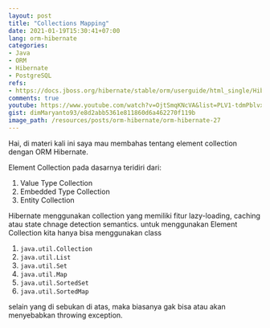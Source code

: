 ```yaml
---
layout: post
title: "Collections Mapping"
date: 2021-01-19T15:30:41+07:00
lang: orm-hibernate
categories:
- Java
- ORM
- Hibernate
- PostgreSQL
refs: 
- https://docs.jboss.org/hibernate/stable/orm/userguide/html_single/Hibernate_User_Guide.html#collections
comments: true
youtube: https://www.youtube.com/watch?v=OjtSmqKNcVA&list=PLV1-tdmPblvxHxNh867D1JR4u52LgzeIr&index=30 
gist: dimMaryanto93/e8d2abb5361e811860d6a462270f119b
image_path: /resources/posts/orm-hibernate/orm-hibernate-27
---
```


Hai, di materi kali ini saya mau membahas tentang element collection dengan ORM Hibernate.

Element Collection pada dasarnya teridiri dari:

1. Value Type Collection
2. Embedded Type Collection
3. Entity Collection

Hibernate menggunakan collection yang memiliki fitur lazy-loading, caching atau state chnage detection semantics. untuk menggunakan Element Collection kita hanya bisa menggunakan class 

1. `java.util.Collection`
2. `java.util.List`
3. `java.util.Set`
4. `java.util.Map`
5. `java.util.SortedSet`
6. `java.util.SortedMap`

selain yang di sebukan di atas, maka biasanya gak bisa atau akan menyebabkan throwing exception.